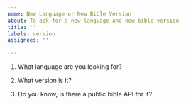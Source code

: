 ```yaml
---
name: New Language or New Bible Version
about: To ask for a new language and new bible version
title: ''
labels: version
assignees: ''

---
```


1. What language are you looking for?


2. What version is it?


3. Do you know, is there a public bible API for it?
